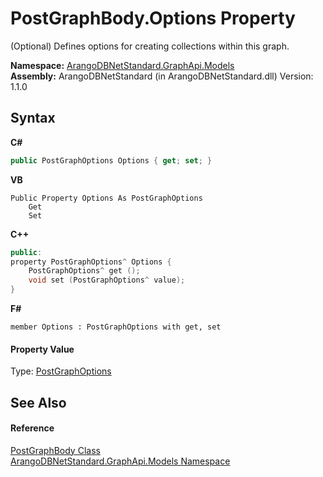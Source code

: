 # PostGraphBody.Options Property 
 

(Optional) Defines options for creating collections within this graph.

**Namespace:**&nbsp;<a href="6fb2338d-d8f7-f9c1-2056-1702fe9bf954">ArangoDBNetStandard.GraphApi.Models</a><br />**Assembly:**&nbsp;ArangoDBNetStandard (in ArangoDBNetStandard.dll) Version: 1.1.0

## Syntax

**C#**<br />
``` C#
public PostGraphOptions Options { get; set; }
```

**VB**<br />
``` VB
Public Property Options As PostGraphOptions
	Get
	Set
```

**C++**<br />
``` C++
public:
property PostGraphOptions^ Options {
	PostGraphOptions^ get ();
	void set (PostGraphOptions^ value);
}
```

**F#**<br />
``` F#
member Options : PostGraphOptions with get, set

```


#### Property Value
Type: <a href="c78f94ba-6882-5c0e-b8d8-d775944acbe0">PostGraphOptions</a>

## See Also


#### Reference
<a href="0430cde3-3b64-ab17-bedb-2c599e4c73ae">PostGraphBody Class</a><br /><a href="6fb2338d-d8f7-f9c1-2056-1702fe9bf954">ArangoDBNetStandard.GraphApi.Models Namespace</a><br />